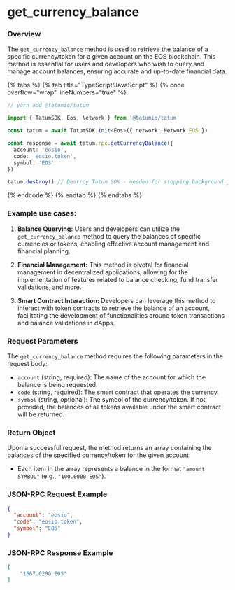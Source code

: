 # get_currency_balance

### Overview

The `get_currency_balance` method is used to retrieve the balance of a specific currency/token for a given account on the EOS blockchain. This method is essential for users and developers who wish to query and manage account balances, ensuring accurate and up-to-date financial data.

{% tabs %}
{% tab title="TypeScript/JavaScript" %}
{% code overflow="wrap" lineNumbers="true" %}

```typescript
// yarn add @tatumio/tatum

import { TatumSDK, Eos, Network } from '@tatumio/tatum'

const tatum = await TatumSDK.init<Eos>({ network: Network.EOS })

const response = await tatum.rpc.getCurrencyBalance({
  account: 'eosio',
  code: 'eosio.token',
  symbol: 'EOS'
})

tatum.destroy() // Destroy Tatum SDK - needed for stopping background jobs
```
{% endcode %}
{% endtab %}
{% endtabs %}

### Example use cases:

1. **Balance Querying:**
   Users and developers can utilize the `get_currency_balance` method to query the balances of specific currencies or tokens, enabling effective account management and financial planning.

2. **Financial Management:**
   This method is pivotal for financial management in decentralized applications, allowing for the implementation of features related to balance checking, fund transfer validations, and more.

3. **Smart Contract Interaction:**
   Developers can leverage this method to interact with token contracts to retrieve the balance of an account, facilitating the development of functionalities around token transactions and balance validations in dApps.

### Request Parameters

The `get_currency_balance` method requires the following parameters in the request body:

- `account` (string, required): The name of the account for which the balance is being requested.
- `code` (string, required): The smart contract that operates the currency.
- `symbol` (string, optional): The symbol of the currency/token. If not provided, the balances of all tokens available under the smart contract will be returned.

### Return Object

Upon a successful request, the method returns an array containing the balances of the specified currency/token for the given account:

- Each item in the array represents a balance in the format `"amount SYMBOL"` (e.g., `"100.0000 EOS"`).

### JSON-RPC Request Example

```json
{
  "account": "eosio",
  "code": "eosio.token",
  "symbol": "EOS"
}
```
### JSON-RPC Response Example

```json
[
    "1667.0290 EOS"
]
```